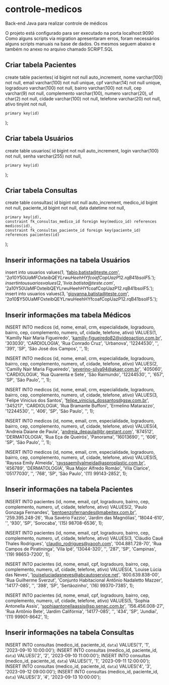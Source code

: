 # controle-medicos
Back-end Java para realizar controle de médicos

O projeto está configurado para ser executado na porta localhost:9090
Como alguns scripts via migration apresentaram erros, foram necessários alguns scripts manuais na base de dados.
Os mesmos seguem abaixo e também no anexo no arquivo chamado SCRIPT.SQL

## Criar tabela Pacientes
create table pacientes(
    id bigint not null auto_increment,
    nome varchar(100) not null,
    email varchar(100) not null unique,
    cpf varchar(14) not null unique,
    logradouro varchar(100) not null,
    bairro varchar(100) not null,
    cep varchar(9) not null,
    complemento varchar(100),
    numero varchar(20),
    uf char(2) not null,
    cidade varchar(100) not null,
    telefone varchar(20) not null,
    ativo tinyint not null,

    primary key(id)
);

## Criar tabela Usuários
create table usuarios(
    id bigint not null auto_increment,
    login varchar(100) not null,
    senha varchar(255) not null,

    primary key(id)
);

## Criar tabela Consultas
create table consultas(
    id bigint not null auto_increment,
    medico_id bigint not null,
    paciente_id bigint not null,
    data datetime not null,

    primary key(id),
    constraint fk_consultas_medico_id foreign key(medico_id) references medicos(id),
    constraint fk_consultas_paciente_id foreign key(paciente_id) references pacientes(id)
);

## Inserir informações na tabela Usuários
insert into usuarios values(1, 'fabio.batista@teste.com', '$2a$10$Y50UaMFOxteibQEYLrwuHeehHYfcoafCopUazP12.rqB41bsolF5.');
insert into usuarios values(2, 'livia.batista@teste.com', '$2a$10$Y50UaMFOxteibQEYLrwuHeehHYfcoafCopUazP12.rqB41bsolF5.');
insert into usuarios values(3, 'giovanna.batista@teste.com', '$2a$10$Y50UaMFOxteibQEYLrwuHeehHYfcoafCopUazP12.rqB41bsolF5.');

## Inserir informações ma tabela Médicos
INSERT INTO medicos
(id, nome, email, crm, especialidade, logradouro, bairro, cep, complemento, numero, uf, cidade, telefone, ativo)
VALUES(1, 'Kamilly Nair Maria Figueiredo', 'kamilly-figueiredo82@videoaction.com.br', '303030', 'CARDIOLOGIA', 'Rua Conrado Cruz', 'Urbanova', '12244530', '', '391', 'SP', 'São José dos Campos', '', 1);

INSERT INTO medicos
(id, nome, email, crm, especialidade, logradouro, bairro, cep, complemento, numero, uf, cidade, telefone, ativo)
VALUES(2, 'Camilly Nair Maria Figueiredo', 'severino-silva94@akaer.com.br', '405060', 'CARDIOLOGIA', 'Rua Quarenta e Sete', 'São Raimundo', '12244530', '', '657', 'SP', 'São Paulo', '', 1);

INSERT INTO medicos
(id, nome, email, crm, especialidade, logradouro, bairro, cep, complemento, numero, uf, cidade, telefone, ativo)
VALUES(3, 'Felipe Vinicius dos Santos', 'felipe_vinicius_dossantos@gsw.com.br', '345217', 'CARDIOLOGIA', 'Rua Bramante Buffoni', 'Ermelino Matarazzo', '12244530', '', '406', 'SP', 'São Paulo', '', 1);

INSERT INTO medicos
(id, nome, email, crm, especialidade, logradouro, bairro, cep, complemento, numero, uf, cidade, telefone, ativo)
VALUES(4, 'Andreia Daiane de Paula', 'andreia_depaula@br.gestant.com', '874512', 'DERMATOLOGIA', 'Rua Eça de Queirós', 'Panorama', '16013690', '', '606', 'SP', 'São Paulo', '', 1);

INSERT INTO medicos
(id, nome, email, crm, especialidade, logradouro, bairro, cep, complemento, numero, uf, cidade, telefone, ativo)
VALUES(5, 'Rayssa Emily Almeida', 'rayssaemilyalmeida@asproplastic.com.br', '456789', 'DERMATOLOGIA', 'Rua Major Alfredo Romão', 'Vila Clarice', '05177030', '', '768', 'SP', 'São Paulo', '(11) 99143-2852', 1);

## Inserir informações na tabela Pacientes
INSERT INTO pacientes
(id, nome, email, cpf, logradouro, bairro, cep, complemento, numero, uf, cidade, telefone, ativo)
VALUES(2, 'Paulo Gonzaga Fernandes', 'bentoenzofernandes@mabeitex.com.br', '259.395.248-26', 'Rua Savério Fazzio', 'Jardim das Magnólias', '18044-610', '', '930', 'SP', 'Sorocaba', '(15) 98708-6536', 1);

INSERT INTO pacientes
(id, nome, email, cpf, logradouro, bairro, cep, complemento, numero, uf, cidade, telefone, ativo)
VALUES(3, 'Cláudio Cauê Thales Rodrigues', 'claudio_rodrigues@yaooh.com', '004.881.728-70', 'Rua Campos de Piratininga', 'Vila Ipê', '13044-320', '', '287', 'SP', 'Campinas', '(19) 98653-7200', 1);

INSERT INTO pacientes
(id, nome, email, cpf, logradouro, bairro, cep, complemento, numero, uf, cidade, telefone, ativo)
VALUES(4, 'Louise Lúcia das Neves', 'louiseluciadasneves@abcautoservice.net', '800.639.838-00', 'Rua Guilherme Sverzut', 'Conjunto Habitacional Antônio Nadaletto Mazzer', '14177-085', '', '398', 'SP', 'Sertãozinho', '(16) 99370-7385', 1);

INSERT INTO pacientes
(id, nome, email, cpf, logradouro, bairro, cep, complemento, numero, uf, cidade, telefone, ativo)
VALUES(5, 'Sophia Antonella Assis', 'sophiaantonellaassis@sp.senac.com.br', '156.456.008-27', 'Rua Antônio Bete', 'Jardim Califórnia', '14177-085', '', '434', 'SP', 'Jundiaí', '(11) 99901-8642', 1);

## Inserir informações na tabela Consultas
INSERT INTO consultas (medico_id, paciente_id, `data`) VALUES('1', '1', '2023-09-10 10:00:00');
INSERT INTO consultas (medico_id, paciente_id, `data`) VALUES('2', '2', '2023-09-10 11:00:00');
INSERT INTO consultas (medico_id, paciente_id, `data`) VALUES('1', '1', '2023-09-11 12:00:00');
INSERT INTO consultas (medico_id, paciente_id, `data`) VALUES('4', '3', '2023-09-12 09:00:00');
INSERT INTO consultas (medico_id, paciente_id, `data`) VALUES('3', '4', '2023-09-13 10:00:00');

